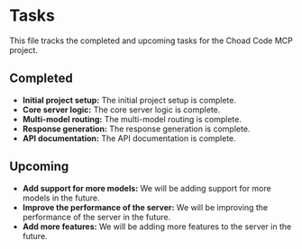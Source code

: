 # Tasks

This file tracks the completed and upcoming tasks for the Choad Code MCP project.

## Completed

* **Initial project setup:** The initial project setup is complete.
* **Core server logic:** The core server logic is complete.
* **Multi-model routing:** The multi-model routing is complete.
* **Response generation:** The response generation is complete.
* **API documentation:** The API documentation is complete.

## Upcoming

* **Add support for more models:** We will be adding support for more models in the future.
* **Improve the performance of the server:** We will be improving the performance of the server in the future.
* **Add more features:** We will be adding more features to the server in the future.
